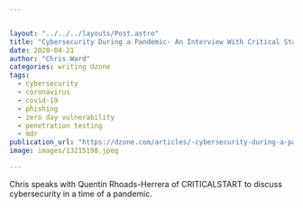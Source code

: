 ```yaml
---


layout: "../../../layouts/Post.astro"
title: "Cybersecurity During a Pandemic- An Interview With Critical Start"
date: 2020-04-21
author: "Chris Ward"
categories: writing dzone
tags: 
  - cybersecurity
  - coronavirus
  - covid-19
  - phishing
  - zero day vulnerability
  - penetration testing
  - mdr
publication_url: "https://dzone.com/articles/-cybersecurity-during-a-pandemic-an-interview-with"
image: images/13215198.jpeg

---
```

Chris speaks with Quentin Rhoads-Herrera of CRITICALSTART to discuss cybersecurity in a time of a pandemic.

